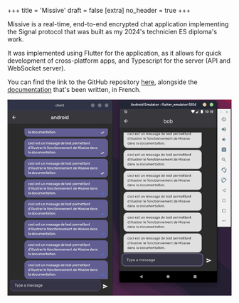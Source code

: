 +++
title = 'Missive'
draft = false
[extra]
no_header = true
+++

Missive is a real-time, end-to-end encrypted chat application implementing the Signal protocol that was built as my 2024's technicien ES diploma's work.

It was implemented using Flutter for the application, as it allows for quick development of cross-platform apps, and Typescript for the server (API and WebSocket server).

You can find the link to the GitHub repository [here](https://github.com/nezia1/missive), alongside the [documentation](https://missive.nezia.dev) that's been written, in French.

![Missive screenshot : conversation between two users](conversation-read.png?width=900)
